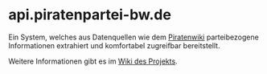 # api.piratenpartei-bw.de

Ein System, welches aus Datenquellen wie dem [Piratenwiki](http://wiki.piratenpartei.de/) parteibezogene Informationen extrahiert und komfortabel zugreifbar bereitstellt.

Weitere Informationen gibt es im [Wiki des Projekts](https://github.com/gnuheidix/api.piratenpartei-bw.de/wiki).
